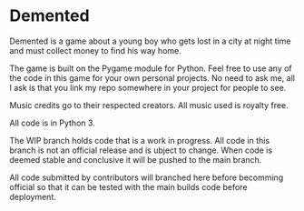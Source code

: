 # Demented
Demented is a game about a young boy who gets lost in a city at night time and must collect money to find his way home. 

The game is built on the Pygame module for Python. Feel free to use any of the code in this game for your own personal projects. No need to ask me, all I ask is that you link my repo somewhere in your project for people to see.

Music credits go to their respected creators. All music used is royalty free.

All code is in Python 3.


The WIP branch holds code that is a work in progress. 
All code in this branch is not an official release and is ubject to change.
When code is deemed stable and conclusive it will be pushed to the main branch.

All code submitted by contributors will branched here before becomming official so that it can be tested with the main builds code
before deployment.
